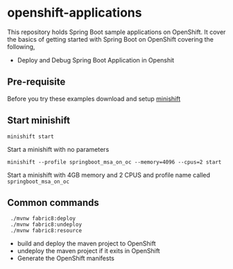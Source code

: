 # openshift-applications

This repository holds Spring Boot sample applications on OpenShift. It cover the basics of getting started with Spring Boot on OpenShift covering the following,

* Deploy and Debug Spring Boot Application in Openshit

## Pre-requisite
Before you try these examples download and setup [minishift](https://docs.openshift.org/latest/minishift/index.html)

## Start minishift
```
minishift start 
```
Start a minishift with no parameters

```
minishift --profile springboot_msa_on_oc --memory=4096 --cpus=2 start
```
Start a minishift with 4GB memory and 2 CPUS and profile name called `springboot_msa_on_oc`

## Common commands

```
 ./mvnw fabric8:deploy 
 ./mvnw fabric8:undeploy 
 ./mvnw fabric8:resource 
```

* build and deploy the maven project to OpenShift
* undeploy the maven project if it exits in OpenShift
* Generate the OpenShift manifests

